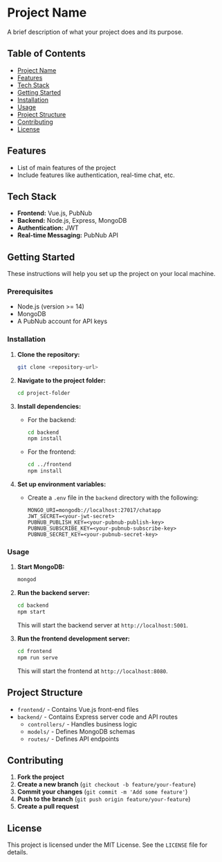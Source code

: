 
# Project Name

A brief description of what your project does and its purpose.

## Table of Contents
- [Project Name](#project-name)
- [Features](#features)
- [Tech Stack](#tech-stack)
- [Getting Started](#getting-started)
- [Installation](#installation)
- [Usage](#usage)
- [Project Structure](#project-structure)
- [Contributing](#contributing)
- [License](#license)

## Features
- List of main features of the project
- Include features like authentication, real-time chat, etc.

## Tech Stack
- **Frontend:** Vue.js, PubNub
- **Backend:** Node.js, Express, MongoDB
- **Authentication:** JWT
- **Real-time Messaging:** PubNub API

## Getting Started
These instructions will help you set up the project on your local machine.

### Prerequisites
- Node.js (version >= 14)
- MongoDB
- A PubNub account for API keys

### Installation
1. **Clone the repository:**
   ```bash
   git clone <repository-url>
   ```
2. **Navigate to the project folder:**
   ```bash
   cd project-folder
   ```

3. **Install dependencies:**
   - For the backend:
     ```bash
     cd backend
     npm install
     ```
   - For the frontend:
     ```bash
     cd ../frontend
     npm install
     ```

4. **Set up environment variables:**
   - Create a `.env` file in the `backend` directory with the following:
     ```dotenv
     MONGO_URI=mongodb://localhost:27017/chatapp
     JWT_SECRET=<your-jwt-secret>
     PUBNUB_PUBLISH_KEY=<your-pubnub-publish-key>
     PUBNUB_SUBSCRIBE_KEY=<your-pubnub-subscribe-key>
     PUBNUB_SECRET_KEY=<your-pubnub-secret-key>
     ```

### Usage
1. **Start MongoDB:**
   ```bash
   mongod
   ```

2. **Run the backend server:**
   ```bash
   cd backend
   npm start
   ```
   This will start the backend server at `http://localhost:5001`.

3. **Run the frontend development server:**
   ```bash
   cd frontend
   npm run serve
   ```
   This will start the frontend at `http://localhost:8080`.

## Project Structure
- `frontend/` - Contains Vue.js front-end files
- `backend/` - Contains Express server code and API routes
  - `controllers/` - Handles business logic
  - `models/` - Defines MongoDB schemas
  - `routes/` - Defines API endpoints

## Contributing
1. **Fork the project**
2. **Create a new branch** (`git checkout -b feature/your-feature`)
3. **Commit your changes** (`git commit -m 'Add some feature'`)
4. **Push to the branch** (`git push origin feature/your-feature`)
5. **Create a pull request**

## License
This project is licensed under the MIT License. See the `LICENSE` file for details.

